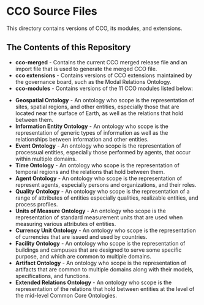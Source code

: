 # CCO Source Files

This directory contains versions of CCO, its modules, and extensions.  

## The Contents of this Repository

* **cco-merged** - Contains the current CCO merged release file and an import file that is used to generate the merged CCO file. 
* **cco extensions** - Contains versions of CCO extensions maintained by the governance board, such as the Modal Relations Ontology.
* **cco-modules** - Contains versions of the 11 CCO modules listed below: 

- **Geospatial Ontology**	- An ontology who scope is the representation of sites, spatial regions, and other entities, especially those that are located near the surface of Earth, as well as the relations that hold between them.
- **Information Entity Ontology** - An ontology who scope is the representation of generic types of information as well as the relationships between information and other entities.
- **Event Ontology** - An ontology who scope is the representation of processual entities, especially those performed by agents, that occur within multiple domains.
- **Time Ontology**	- An ontology who scope is the representation of temporal regions and the relations that hold between them.
- **Agent Ontology** - An ontology who scope is the representation of represent agents, especially persons and organizations, and their roles.
- **Quality Ontology**	- An ontology who scope is the representation of a range of attributes of entities especially qualities, realizable entities, and process profiles.
- **Units of Measure Ontology**	- An ontology who scope is the representation of standard measurement units that are used when measuring various attributes of entities.
- **Currency Unit Ontology**	- An ontology who scope is the representation of currencies that are issued and used by countries.
- **Facility Ontology** - An ontology who scope is the representation of buildings and campuses that are designed to serve some specific purpose, and which are common to multiple domains.
- **Artifact Ontology**	- An ontology who scope is the representation of artifacts that are common to multiple domains along with their models, specifications, and functions.
- **Extended Relations Ontology**	- An ontology who scope is the representation of the relations that hold between entities at the level of the mid-level Common Core Ontologies.
